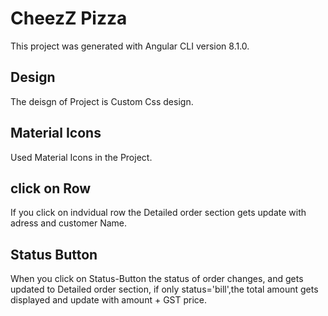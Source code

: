 # CheezZ Pizza

This project was generated with Angular CLI version 8.1.0.

## Design 

The deisgn of Project is Custom Css design.

## Material Icons

Used Material Icons in the Project.

## click on Row

If you click on indvidual row the Detailed order section gets update with adress and customer Name.

## Status Button

When you click on Status-Button the status of order changes,
and gets updated to Detailed order section,
if only status='bill',the total amount gets displayed and update with amount + GST price.

